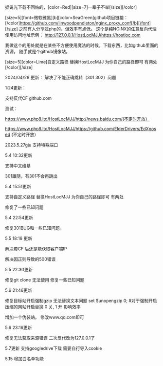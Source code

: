 据说光下载不回帖的，[color=Red][size=7]一辈子不举[/size][/color]

[size=5][font=微软雅黑][b][color=SeaGreen]github项目链接：[/color]https://github.com/linwoodpendleton/nginx_proxy_conf[/b][/font][/size]
之前有人分享过php的，但效率有点低。
这个是纯NGINX的任意反向代理
使用访问地址示例：
http://127.0.0.1/HostLocMJJ/https://hostloc.com

我做这个的用处就是在某些不方便使用魔法的时候，下载东西，比如github里面的资源。
随手就是个github镜像站。



[size=5][color=Lime]自定义路径 替换HostLocMJJ 为你自己的路径即可 有两处[/color][/size]





2024/04/28 更新：
解决了不能正确跳转（301 302）问题

1:24更新：

支持反代CF github.com

测试：

https://www.php8.ltd/HostLocMJJ/http://news.baidu.com/(不定时开放）

https://www.php8.ltd/HostLocMJJ/https://github.com/ElderDrivers/EdXposed            (不定时开放）


2023.5.27gju
支持特殊端口

5.4 10:32更新

支持中文维基

301跟随，有301不会再跳出



5.4 15:51更新

支持自定义路径 替换HostLocMJJ 为你自己的路径即可 有两处

修复了一些已知问题


5.4 22:54更新

修复301BUG和一些已知问题。


5.5 18:16 更新

解决套CF 后还是能获取客户端IP

解决因正则导致的500错误


5.5 22:30更新 

修复git clone 无法使用 
修复一些已知问题

5.6 21:46更新

修复目标站开启强制gzip 无法替换文本问题   set $unopengzip 0; #对于强制开启压缩的网站开启替换 0 关, 1 开 影响效率



增加一个伪装站。 修改www.qq.com即可


5.6 23:16更新

修复无法获取来源错误
二次反代改为127.0.0.1了

5.7更新
支持googledrive下载 需要自行导入cookie

5.15 增加白名单功能
